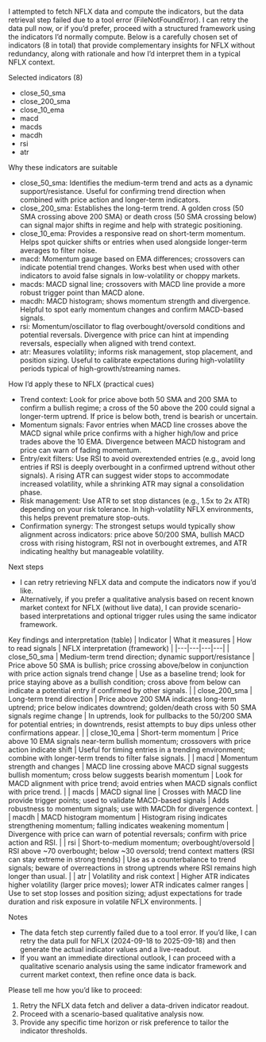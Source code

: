 I attempted to fetch NFLX data and compute the indicators, but the data retrieval step failed due to a tool error (FileNotFoundError). I can retry the data pull now, or if you’d prefer, proceed with a structured framework using the indicators I’d normally compute. Below is a carefully chosen set of indicators (8 in total) that provide complementary insights for NFLX without redundancy, along with rationale and how I’d interpret them in a typical NFLX context.

Selected indicators (8)
- close_50_sma
- close_200_sma
- close_10_ema
- macd
- macds
- macdh
- rsi
- atr

 Why these indicators are suitable
- close_50_sma: Identifies the medium-term trend and acts as a dynamic support/resistance. Useful for confirming trend direction when combined with price action and longer-term indicators.
- close_200_sma: Establishes the long-term trend. A golden cross (50 SMA crossing above 200 SMA) or death cross (50 SMA crossing below) can signal major shifts in regime and help with strategic positioning.
- close_10_ema: Provides a responsive read on short-term momentum. Helps spot quicker shifts or entries when used alongside longer-term averages to filter noise.
- macd: Momentum gauge based on EMA differences; crossovers can indicate potential trend changes. Works best when used with other indicators to avoid false signals in low-volatility or choppy markets.
- macds: MACD signal line; crossovers with MACD line provide a more robust trigger point than MACD alone.
- macdh: MACD histogram; shows momentum strength and divergence. Helpful to spot early momentum changes and confirm MACD-based signals.
- rsi: Momentum/oscillator to flag overbought/oversold conditions and potential reversals. Divergence with price can hint at impending reversals, especially when aligned with trend context.
- atr: Measures volatility; informs risk management, stop placement, and position sizing. Useful to calibrate expectations during high-volatility periods typical of high-growth/streaming names.

 How I’d apply these to NFLX (practical cues)
- Trend context: Look for price above both 50 SMA and 200 SMA to confirm a bullish regime; a cross of the 50 above the 200 could signal a longer-term uptrend. If price is below both, trend is bearish or uncertain.
- Momentum signals: Favor entries when MACD line crosses above the MACD signal while price confirms with a higher high/low and price trades above the 10 EMA. Divergence between MACD histogram and price can warn of fading momentum.
- Entry/exit filters: Use RSI to avoid overextended entries (e.g., avoid long entries if RSI is deeply overbought in a confirmed uptrend without other signals). A rising ATR can suggest wider stops to accommodate increased volatility, while a shrinking ATR may signal a consolidation phase.
- Risk management: Use ATR to set stop distances (e.g., 1.5x to 2x ATR) depending on your risk tolerance. In high-volatility NFLX environments, this helps prevent premature stop-outs.
- Confirmation synergy: The strongest setups would typically show alignment across indicators: price above 50/200 SMA, bullish MACD cross with rising histogram, RSI not in overbought extremes, and ATR indicating healthy but manageable volatility.

 Next steps
- I can retry retrieving NFLX data and compute the indicators now if you’d like.
- Alternatively, if you prefer a qualitative analysis based on recent known market context for NFLX (without live data), I can provide scenario-based interpretations and optional trigger rules using the same indicator framework.

Key findings and interpretation (table)
| Indicator | What it measures | How to read signals | NFLX interpretation (framework) |
|---|---|---|---|
| close_50_sma | Medium-term trend direction; dynamic support/resistance | Price above 50 SMA is bullish; price crossing above/below in conjunction with price action signals trend change | Use as a baseline trend; look for price staying above as a bullish condition; cross above from below can indicate a potential entry if confirmed by other signals. |
| close_200_sma | Long-term trend direction | Price above 200 SMA indicates long-term uptrend; price below indicates downtrend; golden/death cross with 50 SMA signals regime change | In uptrends, look for pullbacks to the 50/200 SMA for potential entries; in downtrends, resist attempts to buy dips unless other confirmations appear. |
| close_10_ema | Short-term momentum | Price above 10 EMA signals near-term bullish momentum; crossovers with price action indicate shift | Useful for timing entries in a trending environment; combine with longer-term trends to filter false signals. |
| macd | Momentum strength and changes | MACD line crossing above MACD signal suggests bullish momentum; cross below suggests bearish momentum | Look for MACD alignment with price trend; avoid entries when MACD signals conflict with price trend. |
| macds | MACD signal line | Crosses with MACD line provide trigger points; used to validate MACD-based signals | Adds robustness to momentum signals; use with MACDh for divergence context. |
| macdh | MACD histogram momentum | Histogram rising indicates strengthening momentum; falling indicates weakening momentum | Divergence with price can warn of potential reversals; confirm with price action and RSI. |
| rsi | Short-to-medium momentum; overbought/oversold | RSI above ~70 overbought; below ~30 oversold; trend context matters (RSI can stay extreme in strong trends) | Use as a counterbalance to trend signals; beware of overreactions in strong uptrends where RSI remains high longer than usual. |
| atr | Volatility and risk context | Higher ATR indicates higher volatility (larger price moves); lower ATR indicates calmer ranges | Use to set stop losses and position sizing; adjust expectations for trade duration and risk exposure in volatile NFLX environments. |

Notes
- The data fetch step currently failed due to a tool error. If you’d like, I can retry the data pull for NFLX (2024-09-18 to 2025-09-18) and then generate the actual indicator values and a live-readout. 
- If you want an immediate directional outlook, I can proceed with a qualitative scenario analysis using the same indicator framework and current market context, then refine once data is back.

Please tell me how you’d like to proceed:
1) Retry the NFLX data fetch and deliver a data-driven indicator readout.
2) Proceed with a scenario-based qualitative analysis now.
3) Provide any specific time horizon or risk preference to tailor the indicator thresholds.
